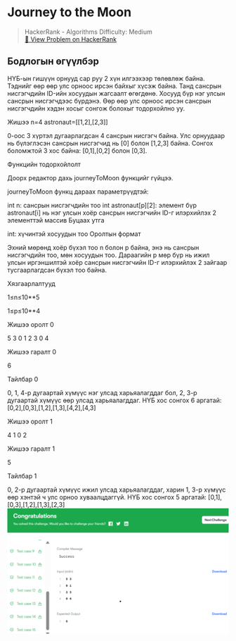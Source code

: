 # Journey to the Moon


> HackerRank - Algorithms
> Difficulty: Medium  
> [🔗 View Problem on HackerRank](https://www.hackerrank.com/challenges/journey-to-the-moon/problem)


## Бодлогын өгүүлбэр

НҮБ-ын гишүүн орнууд сар руу 2 хүн илгээхээр төлөвлөж байна. Тэднийг өөр өөр улс орноос ирсэн байхыг хүсэж байна. Танд сансрын нисгэгчдийн ID-ийн хосуудын жагсаалт өгөгдөнө. Хосууд бүр нэг улсын сансрын нисгэгчдээс бүрдэнэ. Өөр өөр улс орноос ирсэн сансрын нисгэгчдийн хэдэн хосыг сонгож болохыг тодорхойлно уу.

Жишээ n=4 astronaut=[[1,2],[2,3]]

0-оос 3 хүртэл дугаарлагдсан 4 сансрын нисгэгч байна. Улс орнуудаар нь бүлэглэсэн сансрын нисгэгчид нь [0] болон [1,2,3] байна. Сонгох боломжтой 3 хос байна: [0,1],[0,2] болон [0,3].

Функцийн тодорхойлолт

Доорх редактор дахь journeyToMoon функцийг гүйцээ.

journeyToMoon функц дараах параметрүүдтэй:

int n: сансрын нисгэгчдийн тоо int astronaut[p][2]: элемент бүр astronaut[i] нь нэг улсын хоёр сансрын нисгэгчийн ID-г илэрхийлэх 2 элементтэй массив Буцаах утга

int: хүчинтэй хосуудын тоо Оролтын формат

Эхний мөрөнд хоёр бүхэл тоо n болон p байна, энэ нь сансрын нисгэгчдийн тоо, мөн хосуудын тоо. Дараагийн p мөр бүр нь ижил улсын иргэншилтэй хоёр сансрын нисгэгчийн ID-г илэрхийлэх 2 зайгаар тусгаарлагдсан бүхэл тоо байна.

Хязгаарлалтууд

1≤n≤10**5

1≤p≤10**4

Жишээ оролт 0

5 3 0 1 2 3 0 4

Жишээ гаралт 0

6

Тайлбар 0

0, 1, 4-р дугаартай хүмүүс нэг улсад харьяалагддаг бол, 2, 3-р дугаартай хүмүүс өөр улсад харьяалагддаг. НҮБ хос сонгох 6 аргатай: [0,2],[0,3],[1,2],[1,3],[4,2],[4,3]

Жишээ оролт 1

4 1 0 2

Жишээ гаралт 1

5

Тайлбар 1

0, 2-р дугаартай хүмүүс ижил улсад харьяалагддаг, харин 1, 3-р хүмүүс өөр хэнтэй ч улс орноо хуваалцдаггүй. НҮБ хос сонгох 5 аргатай: [0,1],[0,3],[1,2],[1,3],[2,3]
![alt text](image.png)